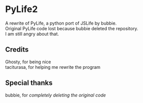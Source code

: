 # PyLife2
A rewrite of PyLife, a python port of JSLife by bubbie.  
Original PyLife code lost because bubbie deleted the repository.  
I am still angry about that.  

## Credits
Ghosty, for being nice  
taciturasa, for helping me rewrite the program  

## Special thanks
bubbie, for *completely deleting the original code*  
